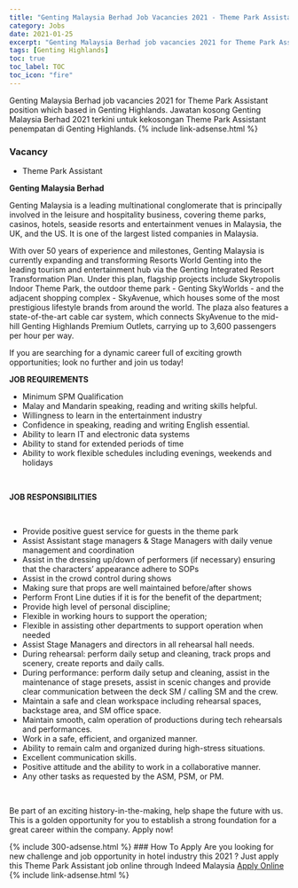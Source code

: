 ```yaml
---
title: "Genting Malaysia Berhad Job Vacancies 2021 - Theme Park Assistant" 
category: Jobs 
date: 2021-01-25 
excerpt: "Genting Malaysia Berhad job vacancies 2021 for Theme Park Assistant position which based in Genting Highlands. Jawatan kosong Genting Malaysia Berhad 2021 terkini untuk kekosongan Theme Park Assistant penempatan di Genting Highlands" 
tags: [Genting Highlands] 
toc: true 
toc_label: TOC 
toc_icon: "fire" 
--- 
```


Genting Malaysia Berhad job vacancies 2021 for Theme Park Assistant position which based in Genting Highlands. Jawatan kosong Genting Malaysia Berhad 2021 terkini untuk kekosongan Theme Park Assistant penempatan di Genting Highlands. 
{% include link-adsense.html %} 
### Vacancy 
- Theme Park Assistant 
<div><div><p><b>Genting Malaysia Berhad
</b></p><p>Genting Malaysia is a leading multinational conglomerate that is principally involved in the leisure and hospitality business, covering theme parks, casinos, hotels, seaside resorts and entertainment venues in Malaysia, the UK, and the US. It is one of the largest listed companies in Malaysia.</p>
<p>With over 50 years of experience and milestones, Genting Malaysia is currently expanding and transforming Resorts World Genting into the leading tourism and entertainment hub via the Genting Integrated Resort Transformation Plan. Under this plan, flagship projects include Skytropolis Indoor Theme Park, the outdoor theme park - Genting SkyWorlds - and the adjacent shopping complex - SkyAvenue, which houses some of the most prestigious lifestyle brands from around the world. The plaza also features a state-of-the-art cable car system, which connects SkyAvenue to the mid-hill Genting Highlands Premium Outlets, carrying up to 3,600 passengers per hour per way.</p>
<p>If you are searching for a dynamic career full of exciting growth opportunities; look no further and join us today!</p>
<p><b>
JOB REQUIREMENTS</b></p>
<ul><li>Minimum SPM Qualification</li>
<li>Malay and Mandarin speaking, reading and writing skills helpful.
</li><li>Willingness to learn in the entertainment industry</li>
<li>Confidence in speaking, reading and writing English essential.</li>
<li>Ability to learn IT and electronic data systems</li>
<li>Ability to stand for extended periods of time</li>
<li>Ability to work flexible schedules including evenings, weekends and holidays</li></ul><br>
<p></p>
<p></p><p><b>JOB RESPONSIBILITIES</b></p><br>
<p></p>
<ul><li>Provide positive guest service for guests in the theme park</li>
<li>Assist Assistant stage managers &amp; Stage Managers with daily venue management and coordination</li>
<li>Assist in the dressing up/down of performers (if necessary) ensuring that the characters&#8217; appearance adhere to SOPs</li>
<li>Assist in the crowd control during shows</li>
<li>Making sure that props are well maintained before/after shows</li>
<li>Perform Front Line duties if it is for the benefit of the department;</li>
<li>Provide high level of personal discipline;</li>
<li>Flexible in working hours to support the operation;</li>
<li>Flexible in assisting other departments to support operation when needed</li>
<li>Assist Stage Managers and directors in all rehearsal hall needs.
</li><li>During rehearsal: perform daily setup and cleaning, track props and scenery, create reports and daily calls.
</li><li>During performance: perform daily setup and cleaning, assist in the maintenance of stage presets, assist in scenic changes and provide clear communication between the deck SM / calling SM and the crew.
</li><li>Maintain a safe and clean workspace including rehearsal spaces, backstage area, and SM office space.
</li><li>Maintain smooth, calm operation of productions during tech rehearsals and performances.
</li><li>Work in a safe, efficient, and organized manner.
</li><li>Ability to remain calm and organized during high-stress situations.
</li><li>Excellent communication skills.
</li><li>Positive attitude and the ability to work in a collaborative manner.
</li><li>Any other tasks as requested by the ASM, PSM, or PM.</li></ul><br>
<p></p>
<p></p><p>Be part of an exciting history-in-the-making, help shape the future with us. This is a golden opportunity for you to establish a strong foundation for a great career within the company. Apply now!</p></div></div> 
{% include 300-adsense.html %} 
### How To Apply 
Are you looking for new challenge and job opportunity in hotel industry this 2021 ?
Just apply this Theme Park Assistant job online through Indeed Malaysia 
<a href="https://malaysia.indeed.com/viewjob?jk=5b1b69377175f67c" class="btn btn--info" target="_blank" rel="nofollow noopenner">Apply Online</a> 
{% include link-adsense.html %} 